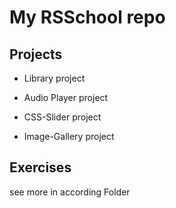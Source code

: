 # My RSSchool repo

## Projects

-   Library project

-   Audio Player project

-   CSS-Slider project

-   Image-Gallery project

## Exercises

see more in according Folder
